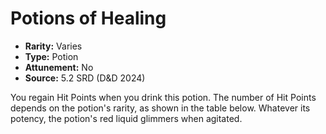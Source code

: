 # Potions of Healing

- **Rarity:** Varies
- **Type:** Potion
- **Attunement:** No
- **Source:** 5.2 SRD (D&D 2024)

You regain Hit Points when you drink this potion. The number of Hit Points depends on the potion's rarity, as shown in the table below. Whatever its potency, the potion's red liquid glimmers when agitated.
